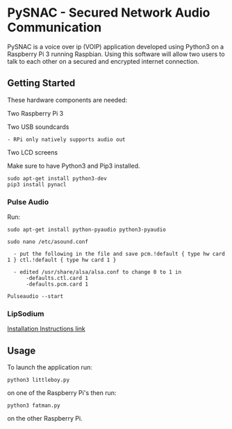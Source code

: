 # PySNAC - Secured Network Audio Communication

PySNAC is a voice over ip (VOIP) application developed using Python3 on a Raspberry Pi 3 running Raspbian.
Using this software will allow two users to talk to each other on a secured and encrypted internet connection.

## Getting Started

These hardware components are needed:

  Two Raspberry Pi 3

  Two USB soundcards

    - RPi only natively supports audio out

  Two LCD screens

Make sure to have Python3 and Pip3 installed.

    sudo apt-get install python3-dev
    pip3 install pynacl


### Pulse Audio
Run:

    sudo apt-get install python-pyaudio python3-pyaudio

    sudo nano /etc/asound.conf

      - put the following in the file and save pcm.!default { type hw card 1 } ctl.!default { type hw card 1 }

      - edited /usr/share/alsa/alsa.conf to change 0 to 1 in
          -defaults.ctl.card 1
          -defaults.pcm.card 1

    Pulseaudio --start


### LipSodium
[Installation Instructions link](https://https://download.libsodium.org/doc/installation/)


## Usage

To launch the application run:

    python3 littleboy.py

on one of the Raspberry Pi's then run:

    python3 fatman.py

on the other Raspberry Pi.
